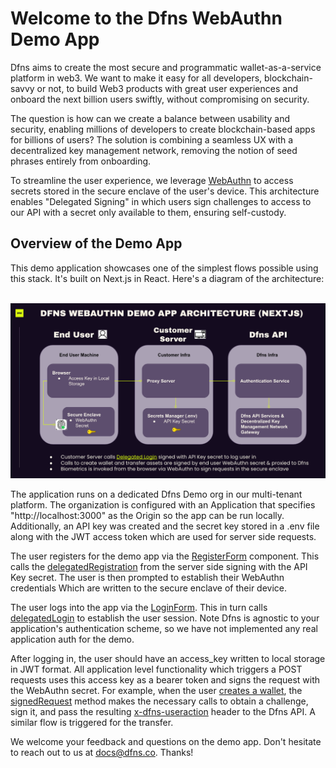 # Welcome to the Dfns WebAuthn Demo App

Dfns aims to create the most secure and programmatic wallet-as-a-service platform in web3. We want to make it easy for all developers, blockchain-savvy or not, to build Web3 products with great user experiences and onboard the next billion users swiftly, without compromising on security.

The question is how can we create a balance between usability and security, enabling millions of developers to create blockchain-based apps for billions of users? The solution is combining a seamless UX with a decentralized key management network, removing the notion of seed phrases entirely from onboarding.

To streamline the user experience, we leverage [WebAuthn](webauthn.guide) to access secrets stored in the secure enclave of the user's device. This architecture enables "Delegated Signing" in which users sign challenges to access to our API with a secret only available to them, ensuring self-custody.

## Overview of the Demo App

This demo application showcases one of the simplest flows possible using this stack. It's built on Next.js in React. Here's a diagram of the architecture:

<br>
<img src="public/demoapparch.png" alt="Demo App Architecture"/>
<br>

The application runs on a dedicated Dfns Demo org in our multi-tenant platform. The organization is configured with an Application that specifies "http://localhost:3000" as the Origin so the app can be run locally. Additionally, an API key was created and the secret key stored in a .env file along with the JWT access token which are used for server side requests.

The user registers for the demo app via the [RegisterForm](https://github.com/dfnsext/authv2-demo-app/blob/m/src/components/RegisterForm/RegisterForm.tsx) component. This calls the [delegatedRegistration](https://github.com/dfnsext/authv2-demo-app/blob/m/src/utils/sendApiRequest.ts#L46) from the server side signing with the API Key secret. The user is then prompted to establish their WebAuthn credentials Which are written to the secure enclave of their device.

The user logs into the app via the [LoginForm](https://github.com/dfnsext/authv2-demo-app/blob/m/src/components/LoginForm/LoginForm.tsx). This in turn calls [delegatedLogin](https://github.com/dfnsext/authv2-demo-app/blob/m/src/utils/sendApiRequest.ts#L19) to establish the user session. Note Dfns is agnostic to your application's authentication scheme, so we have not implemented any real application auth for the demo.

After logging in, the user should have an access_key written to local storage in JWT format. All application level functionality which triggers a POST requests uses this access key as a bearer token and signs the request with the WebAuthn secret. For example, when the user [creates a wallet](https://github.com/dfnsext/authv2-demo-app/blob/m/src/pages/index.tsx#L30), the [signedRequest](https://github.com/dfnsext/authv2-demo-app/blob/m/src/utils/signedRequest.ts#L9) method makes the necessary calls to obtain a challenge, sign it, and pass the resulting [x-dfns-useraction](https://github.com/dfnsext/authv2-demo-app/blob/m/src/utils/signedRequest.ts#L68) header to the Dfns API. A similar flow is triggered for the transfer.

We welcome your feedback and questions on the demo app. Don't hesitate to reach out to us at docs@dfns.co. Thanks!
